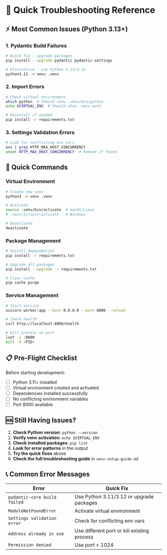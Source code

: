 # 🚨 Quick Troubleshooting Reference

## ⚡ Most Common Issues (Python 3.13+)

### 1. Pydantic Build Failures
```bash
# Quick fix - upgrade packages
pip install --upgrade pydantic pydantic-settings

# Alternative - use Python 3.11/3.12
python3.11 -m venv .venv
```

### 2. Import Errors
```bash
# Check virtual environment
which python  # Should show .venv/bin/python
echo $VIRTUAL_ENV  # Should show .venv path

# Reinstall if needed
pip install -r requirements.txt
```

### 3. Settings Validation Errors
```bash
# Look for conflicting env vars
env | grep HTTP_MAX_HOST_CONCURRENCY
unset HTTP_MAX_HOST_CONCURRENCY  # Remove if found
```

## 🔧 Quick Commands

### Virtual Environment
```bash
# Create new venv
python3 -m venv .venv

# Activate
source .venv/bin/activate  # macOS/Linux
# .venv\Scripts\activate   # Windows

# Deactivate
deactivate
```

### Package Management
```bash
# Install dependencies
pip install -r requirements.txt

# Upgrade all packages
pip install --upgrade -r requirements.txt

# Clear cache
pip cache purge
```

### Service Management
```bash
# Start service
uvicorn worker:app --host 0.0.0.0 --port 8000 --reload

# Check health
curl http://localhost:8000/health

# Kill process on port
lsof -i :8000
kill -9 <PID>
```

## 📋 Pre-Flight Checklist

Before starting development:
- [ ] Python 3.11+ installed
- [ ] Virtual environment created and activated
- [ ] Dependencies installed successfully
- [ ] No conflicting environment variables
- [ ] Port 8000 available

## 🆘 Still Having Issues?

1. **Check Python version**: `python --version`
2. **Verify venv activation**: `echo $VIRTUAL_ENV`
3. **Check installed packages**: `pip list`
4. **Look for error patterns** in the output
5. **Try the quick fixes** above
6. **Check the full troubleshooting guide** in `venv-setup-guide.md`

## 📞 Common Error Messages

| Error | Quick Fix |
|-------|-----------|
| `pydantic-core build failed` | Use Python 3.11/3.12 or upgrade packages |
| `ModuleNotFoundError` | Activate virtual environment |
| `Settings validation error` | Check for conflicting env vars |
| `Address already in use` | Use different port or kill existing process |
| `Permission denied` | Use port > 1024 |
